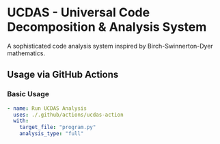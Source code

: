 # UCDAS - Universal Code Decomposition & Analysis System

A sophisticated code analysis system inspired by Birch-Swinnerton-Dyer mathematics.

## Usage via GitHub Actions

### Basic Usage

```yaml
- name: Run UCDAS Analysis
  uses: ./.github/actions/ucdas-action
  with:
    target_file: "program.py"
    analysis_type: "full"
```
